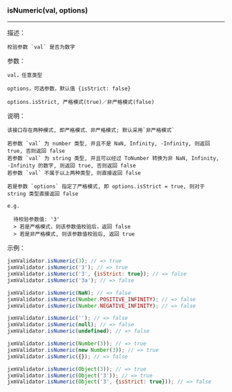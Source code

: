 
### isNumeric(val, options)

----------

描述：

    校验参数 `val` 是否为数字

参数：

    val，任意类型

    options，可选参数，默认值 {isStrict: false}

    options.isStrict, 严格模式(true)／非严格模式(false)

说明：

    该接口存在两种模式, 即严格模式、非严格模式; 默认采用`非严格模式`

    若参数 `val` 为 number 类型, 并且不是 NaN, Infinity, -Infinity, 则返回 true, 否则返回 false
    若参数 `val` 为 string 类型, 并且可以经过 ToNumber 转换为非 NaN, Infinity, -Infinity 的数字, 则返回 true, 否则返回 false
    若参数 `val` 不属于以上两种类型, 则直接返回 false

    若是参数 `options` 指定了严格模式, 即 options.isStrict = true, 则对于 string 类型直接返回 false

    e.g.

      待校验参数值: '3'
      > 若是严格模式，则该参数值校验后，返回 false
      > 若是非严格模式, 则该参数值校验后, 返回 true

示例：

```javascript
jxmValidator.isNumeric(3); // => true
jxmValidator.isNumeric('3'); // => true
jxmValidator.isNumeric('3', {isStrict: true}); // => false
jxmValidator.isNumeric('3a'); // => false

jxmValidator.isNumeric(NaN); // => false
jxmValidator.isNumeric(Number.POSITIVE_INFINITY); // => false
jxmValidator.isNumeric(Number.NEGATIVE_INFINITY); // => false

jxmValidator.isNumeric(''); // => false
jxmValidator.isNumeric(null); // => false
jxmValidator.isNumeric(undefined); // => false

jxmValidator.isNumeric(Number(3)); // => true
jxmValidator.isNumeric(new Number(3)); // => true
jxmValidator.isNumeric({}); // => false

jxmValidator.isNumeric(Object(3)); // => true
jxmValidator.isNumeric(Object('3')); // => true
jxmValidator.isNumeric(Object('3', {isStrict: true})); // => false
```
